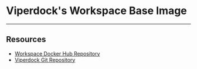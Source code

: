 # Viperdock's Workspace Base Image

---

## Resources

- [Workspace Docker Hub Repository](https://hub.docker.com/r/viperportside/workspace/)
- [Viperdock Git Repository](https://viper-lab.com/viper/docker)
